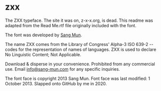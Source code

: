 # zxx
The ZXX typeface. The site it was on, z-x-x.org, is dead. This readme was adapted from the Read Me.rtf file originally included with the font.

The font was developed by [Sang Mun](http://www.sang-mun.com).

The name ZXX comes from the Library of Congress' Alpha-3 ISO 639-2  -- codes for the representation of names of languages. ZXX is used to declare No Linguistic Content; Not Applicable.

Download & disperse in your convenience. Prohibited from any commercial use. Email [info@sang-mun.com](mailto:info@sang-mun.com) for any specific inquiries.

The font face is copyright 2013 Sang Mun.
Font face was last modified: 1 October 2013. Slapped onto GitHub by me in 2020.